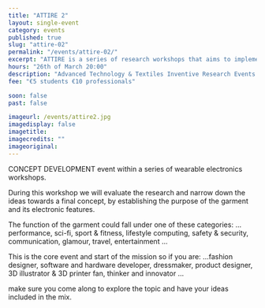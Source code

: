 ```yaml
---
title: "ATTIRE 2"
layout: single-event
category: events
published: true
slug: "attire-02"
permalink: "/events/attire-02/"
excerpt: "ATTIRE is a series of research workshops that aims to implement various electronic principles into a fashion garment"
hours: "26th of March 20:00"
description: "Advanced Technology & Textiles Inventive Research Events. 26th of March 20:00"
fee: "€5 students €10 professionals"

soon: false
past: false

imageurl: /events/attire2.jpg
imagedisplay: false
imagetitle: 
imagecredits: ""
imageoriginal: 
---
```


CONCEPT DEVELOPMENT event within a series of wearable electronics workshops.

During this workshop we will evaluate the research and narrow down the ideas towards a final concept, by establishing the purpose of the garment and its electronic features.

The function of the garment could fall under one of these categories:
… performance, sci-fi, sport & fitness, lifestyle computing, safety & security, communication, glamour, travel, entertainment …

This is the core event and start of the mission so if you are:
…fashion designer, software and hardware developer, dressmaker, product designer, 3D illustrator & 3D printer fan, thinker and innovator …

make sure you come along to explore the topic and have
your ideas included in the mix.
